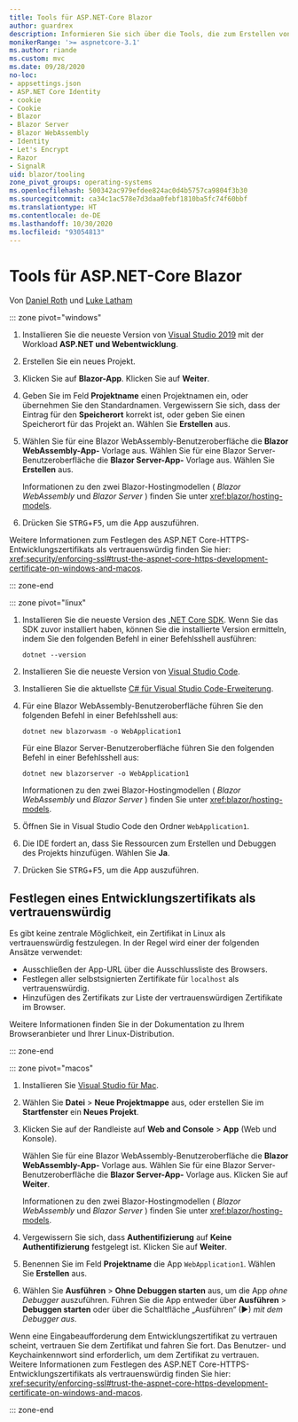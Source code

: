 ```yaml
---
title: Tools für ASP.NET-Core Blazor
author: guardrex
description: Informieren Sie sich über die Tools, die zum Erstellen von Blazor-Apps verfügbar sind.
monikerRange: '>= aspnetcore-3.1'
ms.author: riande
ms.custom: mvc
ms.date: 09/28/2020
no-loc:
- appsettings.json
- ASP.NET Core Identity
- cookie
- Cookie
- Blazor
- Blazor Server
- Blazor WebAssembly
- Identity
- Let's Encrypt
- Razor
- SignalR
uid: blazor/tooling
zone_pivot_groups: operating-systems
ms.openlocfilehash: 500342ac979efdee824ac0d4b5757ca9804f3b30
ms.sourcegitcommit: ca34c1ac578e7d3daa0febf1810ba5fc74f60bbf
ms.translationtype: HT
ms.contentlocale: de-DE
ms.lasthandoff: 10/30/2020
ms.locfileid: "93054813"
---
```

# <a name="tooling-for-aspnet-core-no-locblazor"></a>Tools für ASP.NET-Core Blazor

Von [Daniel Roth](https://github.com/danroth27) und [Luke Latham](https://github.com/guardrex)

::: zone pivot="windows"

1. Installieren Sie die neueste Version von [Visual Studio 2019](https://visualstudio.microsoft.com/downloads/) mit der Workload **ASP.NET und Webentwicklung**.

1. Erstellen Sie ein neues Projekt.

1. Klicken Sie auf **Blazor-App**. Klicken Sie auf **Weiter**.

1. Geben Sie im Feld **Projektname** einen Projektnamen ein, oder übernehmen Sie den Standardnamen. Vergewissern Sie sich, dass der Eintrag für den **Speicherort** korrekt ist, oder geben Sie einen Speicherort für das Projekt an. Wählen Sie **Erstellen** aus.

1. Wählen Sie für eine Blazor WebAssembly-Benutzeroberfläche die **Blazor WebAssembly-App-** Vorlage aus. Wählen Sie für eine Blazor Server-Benutzeroberfläche die **Blazor Server-App-** Vorlage aus. Wählen Sie **Erstellen** aus.

   Informationen zu den zwei Blazor-Hostingmodellen ( *Blazor WebAssembly* und *Blazor Server* ) finden Sie unter <xref:blazor/hosting-models>.

1. Drücken Sie <kbd>STRG</kbd>+<kbd>F5</kbd>, um die App auszuführen.

Weitere Informationen zum Festlegen des ASP.NET Core-HTTPS-Entwicklungszertifikats als vertrauenswürdig finden Sie hier: <xref:security/enforcing-ssl#trust-the-aspnet-core-https-development-certificate-on-windows-and-macos>.

::: zone-end

::: zone pivot="linux"

1. Installieren Sie die neueste Version des [.NET Core SDK](https://dotnet.microsoft.com/download). Wenn Sie das SDK zuvor installiert haben, können Sie die installierte Version ermitteln, indem Sie den folgenden Befehl in einer Befehlsshell ausführen:

   ```dotnetcli
   dotnet --version
   ```

1. Installieren Sie die neueste Version von [Visual Studio Code](https://code.visualstudio.com).

1. Installieren Sie die aktuellste [C# für Visual Studio Code-Erweiterung](https://marketplace.visualstudio.com/items?itemName=ms-dotnettools.csharp).

1. Für eine Blazor WebAssembly-Benutzeroberfläche führen Sie den folgenden Befehl in einer Befehlsshell aus:

   ```dotnetcli
   dotnet new blazorwasm -o WebApplication1
   ```

   Für eine Blazor Server-Benutzeroberfläche führen Sie den folgenden Befehl in einer Befehlsshell aus:

   ```dotnetcli
   dotnet new blazorserver -o WebApplication1
   ```

   Informationen zu den zwei Blazor-Hostingmodellen ( *Blazor WebAssembly* und *Blazor Server* ) finden Sie unter <xref:blazor/hosting-models>.

1. Öffnen Sie in Visual Studio Code den Ordner `WebApplication1`.

1. Die IDE fordert an, dass Sie Ressourcen zum Erstellen und Debuggen des Projekts hinzufügen. Wählen Sie **Ja**.

1. Drücken Sie <kbd>STRG</kbd>+<kbd>F5</kbd>, um die App auszuführen.

## <a name="trust-a-development-certificate"></a>Festlegen eines Entwicklungszertifikats als vertrauenswürdig

Es gibt keine zentrale Möglichkeit, ein Zertifikat in Linux als vertrauenswürdig festzulegen. In der Regel wird einer der folgenden Ansätze verwendet:

* Ausschließen der App-URL über die Ausschlussliste des Browsers.
* Festlegen aller selbstsignierten Zertifikate für `localhost` als vertrauenswürdig.
* Hinzufügen des Zertifikats zur Liste der vertrauenswürdigen Zertifikate im Browser.

Weitere Informationen finden Sie in der Dokumentation zu Ihrem Browseranbieter und Ihrer Linux-Distribution.

::: zone-end

::: zone pivot="macos"

1. Installieren Sie [Visual Studio für Mac](https://visualstudio.microsoft.com/vs/mac/).

1. Wählen Sie **Datei** > **Neue Projektmappe** aus, oder erstellen Sie im **Startfenster** ein **Neues Projekt**.

1. Klicken Sie auf der Randleiste auf **Web and Console** > **App** (Web und Konsole).

   Wählen Sie für eine Blazor WebAssembly-Benutzeroberfläche die **Blazor WebAssembly-App-** Vorlage aus. Wählen Sie für eine Blazor Server-Benutzeroberfläche die **Blazor Server-App-** Vorlage aus. Klicken Sie auf **Weiter**.

   Informationen zu den zwei Blazor-Hostingmodellen ( *Blazor WebAssembly* und *Blazor Server* ) finden Sie unter <xref:blazor/hosting-models>.

1. Vergewissern Sie sich, dass **Authentifizierung** auf **Keine Authentifizierung** festgelegt ist. Klicken Sie auf **Weiter**.

1. Benennen Sie im Feld **Projektname** die App `WebApplication1`. Wählen Sie **Erstellen** aus.

1. Wählen Sie **Ausführen** > **Ohne Debuggen starten** aus, um die App *ohne Debugger* auszuführen. Führen Sie die App entweder über **Ausführen** > **Debuggen starten** oder über die Schaltfläche „Ausführen“ (&#9654;) *mit dem Debugger aus*.

Wenn eine Eingabeaufforderung dem Entwicklungszertifikat zu vertrauen scheint, vertrauen Sie dem Zertifikat und fahren Sie fort. Das Benutzer- und Keychainkennwort sind erforderlich, um dem Zertifikat zu vertrauen. Weitere Informationen zum Festlegen des ASP.NET Core-HTTPS-Entwicklungszertifikats als vertrauenswürdig finden Sie hier: <xref:security/enforcing-ssl#trust-the-aspnet-core-https-development-certificate-on-windows-and-macos>.

::: zone-end
